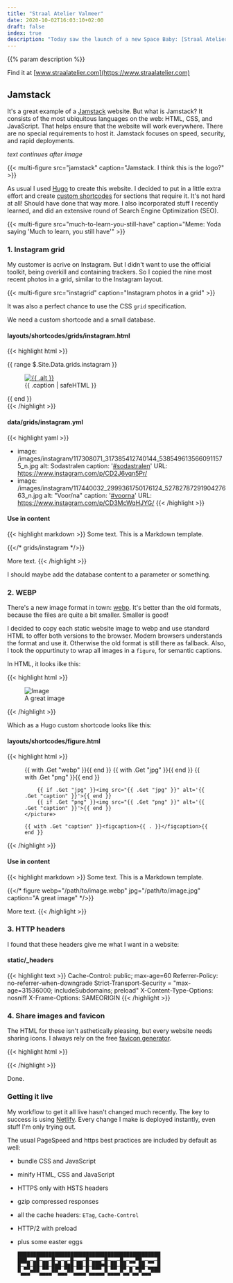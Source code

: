 ```yaml
---
title: "Straal Atelier Valmeer"
date: 2020-10-02T16:03:10+02:00
draft: false
index: true
description: "Today saw the launch of a new Space Baby: [Straal Atelier Valmeer](https://www.straalatelier.com). An online brochure and sales tool for a sandblasting company. I used the Jamstack for it."
---
```


{{% param description %}}

Find it at [www.straalatelier.com](https://www.straalatelier.com)

## Jamstack

It's a great example of a [Jamstack](https://www.jamstack.org) website. But what is Jamstack? It consists of the most ubiquitous languages on the web: HTML, CSS, and JavaScript. That helps ensure that the website will work everywhere. There are no special requirements to host it. Jamstack focuses on speed, security, and rapid deployments.

_text continues after image_

{{< multi-figure src="jamstack" caption="Jamstack. I think this is the logo?" >}}

As usual I used [Hugo](https://gohugo.io) to create this website. I decided to put in a little extra effort and create [custom shortcodes](https://gohugo.io/templates/shortcode-templates/) for sections that require it. It's not hard at all! Should have done that way more. I also incorporated stuff I recently learned, and did an extensive round of Search Engine Optimization (SEO).

{{< multi-figure src="much-to-learn-you-still-have" caption="Meme: Yoda saying 'Much to learn, you still have'" >}}

### 1. Instagram grid

My customer is acrive on Instagram. But I didn't want to use the official toolkit, being overkill and containing trackers. So I copied the nine most recent photos in a grid, similar to the Instagram layout.

{{< multi-figure src="instagrid" caption="Instagram photos in a grid" >}}

It was also a perfect chance to use the CSS `grid` specification.

We need a custom shortcode and a small database.

#### layouts/shortcodes/grids/instagram.html

{{< highlight html >}}
<section class="grid">
  {{ range $.Site.Data.grids.instagram }}
  <figure>
    <a rel="nofollow" href="{{ .URL }}">
      <img loading="lazy" src="{{ .image }}" alt="{{ .alt }} ">
    </a>
    <figcaption>{{ .caption | safeHTML }}</figcaption>
  </figure>
  {{ end }}
</section>{{< /highlight >}}

#### data/grids/instagram.yml

{{< highlight yaml >}}
- image: /images/instagram/117308071_317385412740144_5385496135660911575_n.jpg
  alt: Sodastralen
  caption: '<a rel="nofollow" href="https://www.instagram.com/explore/tags/sodastralen/">#sodastralen</a>'
  URL: https://www.instagram.com/p/CD2J6vqn5Pr/
- image: /images/instagram/117440032_2999361750176124_5278278729190427663_n.jpg
  alt: "Voor/na"
  caption: '<a rel="nofollow" href="https://www.instagram.com/explore/tags/voorna/">#voorna</a>'
  URL: https://www.instagram.com/p/CD3McWqHJYG/
{{< /highlight >}}

#### Use in content

{{< highlight markdown >}}
Some text. This is a Markdown template.

{{</* grids/instagram */>}}

More text.
{{< /highlight >}}

I should maybe add the database content to a parameter or something.

### 2. WEBP

There's a new image format in town: [webp](https://developers.google.com/speed/webp). It's better than the old formats, because the files are quite a bit smaller. Smaller is good!

I decided to copy each static website image to webp and use standard HTML to offer both versions to the browser. Modern browsers understands the format and use it. Otherwise the old format is still there as fallback. Also, I took the oppurtinuty to wrap all images in a `figure`, for semantic captions.

In HTML, it looks ilke this:

{{< highlight html >}}
<figure>
  <picture>
    <source type="image/webp" srcset="/path/to/image.webp">
    <source type="image/jpeg" srcset="/path/to/image.jpg">
    <img src="/path/to/image.jpg" alt="Image">
  </picture>

  <figcaption>A great image</figcaption>
</figure>
{{< /highlight >}}

Which as a Hugo custom shortcode looks like this:

#### layouts/shortcodes/figure.html

{{< highlight html >}}
<figure>
    <picture>
        {{ with .Get "webp" }}<source type="image/webp" srcset="{{ . }}">{{ end }}
        {{ with .Get "jpg" }}<source type="image/jpg" srcset="{{ . }}">{{ end }}
        {{ with .Get "png" }}<source type="image/png" srcset="{{ . }}">{{ end }}

        {{ if .Get "jpg" }}<img src="{{ .Get "jpg" }}" alt='{{ .Get "caption" }}'>{{ end }}
        {{ if .Get "png" }}<img src="{{ .Get "png" }}" alt='{{ .Get "caption" }}'>{{ end }}
    </picture>
    
    {{ with .Get "caption" }}<figcaption>{{ . }}</figcaption>{{ end }}
</figure>
{{< /highlight >}}

#### Use in content

{{< highlight markdown >}}
Some text. This is a Markdown template.

{{</* figure webp="/path/to/image.webp" jpg="/path/to/image.jpg" caption="A great image" */>}}

More text.
{{< /highlight >}}

### 3. HTTP headers

I found that these headers give me what I want in a website:

#### static/_headers

{{< highlight text >}}
Cache-Control: public; max-age=60
Referrer-Policy: no-referrer-when-downgrade
Strict-Transport-Security = "max-age=31536000; includeSubdomains; preload"
X-Content-Type-Options: nosniff
X-Frame-Options: SAMEORIGIN
{{< /highlight >}}

### 4. Share images and favicon

The HTML for these isn't asthetically pleasing, but every website needs sharing icons. I always rely on the free [favicon generator](https://realfavicongenerator.net/). 

{{< highlight html >}}
<link rel="apple-touch-icon" sizes="180x180" href="/apple-touch-icon.png">
<link rel="icon" type="image/png" sizes="32x32" href="/favicon-32x32.png">
<link rel="icon" type="image/png" sizes="16x16" href="/favicon-16x16.png">
<link rel="manifest" href="/site.webmanifest">
<meta name="msapplication-TileColor" content="#b91d47">
<meta name="theme-color" content="#bebcaf">
{{< /highlight >}}

Done.

### Getting it live

My workflow to get it all live hasn't changed much recently. The key to success is using [Netlify](https://www.netlify.com). Every change I make is deployed instantly, even stuff I'm only trying out.

The usual PageSpeed and https best practices are included by default as well:

* bundle CSS and JavaScript
* minify HTML, CSS and JavaScript
* HTTPS only with HSTS headers
* gzip compressed responses
* all the cache headers: `ETag`, `Cache-Control`
* HTTP/2 with preload
* plus some easter eggs

      ██████████████████████████████████████████████
      ███▄─▄█─▄▄─█─▄─▄─█─▄▄─█─▄▄▄─█─▄▄─█▄─▄▄▀█▄─▄▄─█
      █─▄█─██─██─███─███─██─█─███▀█─██─██─▄─▄██─▄▄▄█
      ▀▄▄▄▀▀▀▄▄▄▄▀▀▄▄▄▀▀▄▄▄▄▀▄▄▄▄▄▀▄▄▄▄▀▄▄▀▄▄▀▄▄▄▀▀▀
